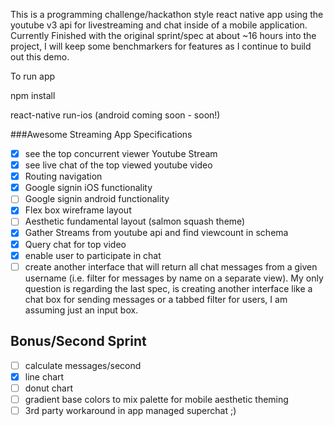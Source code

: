 This is  a programming challenge/hackathon style react native app using the youtube v3 api for livestreaming and chat inside of a mobile application. Currently Finished with the original sprint/spec at about ~16 hours into the project, I will keep some benchmarkers for features as I continue to build out this demo.

To run app

npm install

react-native run-ios (android coming soon - soon!)

###Awesome Streaming App Specifications
- [x] see the top concurrent viewer Youtube Stream
- [x] see live chat of the top viewed youtube video
- [x] Routing navigation
- [x] Google signin iOS functionality
- [ ] Google signin android functionality
- [x] Flex box wireframe layout
- [ ] Aesthetic fundamental layout (salmon squash theme)
- [x] Gather Streams from youtube api and find viewcount in schema
- [x] Query chat for top video
- [x] enable user to participate in chat
- [ ] create another interface that will return all chat messages from a given username (i.e. filter for messages by name on a separate view).
My only question is regarding the last spec, is creating another interface like a chat box for sending messages or a tabbed filter for users, I am assuming just an input box.
## Bonus/Second Sprint
- [ ] calculate messages/second
- [x] line chart
- [ ] donut chart
- [ ] gradient base colors to mix palette for mobile aesthetic theming
- [ ] 3rd party workaround in app managed superchat ;)
